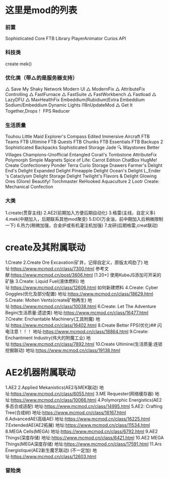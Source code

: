 
# 这里是mod的列表

### 前置
Sophisticated Core
FTB Library
PlayerAnimator
Curios API

### 科技类
create
mek()

### 优化类（带△的是服务器支持）
△ Save My Shaky Network 
Modern UI
△ ModernFix 
△ AttributeFix
Controlling
△ FastFurnace 
△ FastSuite 
△ FastWorkbench 
△ Fastload 
△ LazyDFU 
△ MaxHealthFix 
Embeddium(Rubidium)Extra
Embeddium
Sodium/Embeddium Dynamic Lights
I18nUpdateMod
△ Get It Together,Drops！ 
FPS Reducer

### 生活质量
Touhou Little Maid
Explorer's Compass Edited
Immersive Aircraft
FTB Teams
FTB Ultimine
FTB Quests
FTB Chunks
FTB Essentials
FTB Backups 2
Sophisticated Backpacks
Sophisticated Storage
Jade 🔍
Waystones
Better Villages
Champions-Unofficial
Entangled
Corail's Tombstone
AttributeFix
Polymorph
Simple Magnets
Spice of Life: Carrot Edition
ChatBox
HugMe!
Create Confectionery
Ponder
Terra Curio
Storage Drawers
Farmer's Delight
End's Delight
Expanded Delight
Pineapple Delight
Ocean's Delight
L_Ender 's Cataclysm Delight
Storage Delight
Twilight's Flavors & Delight
Glowing Ores (Glore)
Beautify!
Torchmaster
ReHooked
Aquaculture 2
Lootr
Create: Mechanical Confection

### 大类
1.create(贯穿主线)
2.AE2(前期加入方便后期自动化)
3.格雷(主线，自定义多)
4.mek(中期加入，后期联系其他mod聚变)
5.EIO(万金油，前中期加入后稍微限制一下)
6.热力(稍微加强，合金炉或有机灌注机加强)
7.龙研(后期格雷,creat联动)
# create及其附属联动
  1.Create
  2.Create Ore Excavation(矿井，记得自定义，原版太鸡肋了)
  地址:https://www.mcmod.cn/class/7300.html
  参考文献:https://www.mcmod.cn/post/3606.html [1.20+] 使用KubeJS添加可开采的矿脉
  3.Create: Liquid Fuel(液体燃料)
  地址:https://www.mcmod.cn/class/12606.html 如何新建燃料
  4.Create: Cyber Goggles(优化及部分配置)
  地址:https://www.mcmod.cn/class/18629.html
  5.Create: Molten Vents(create矿物再生)
  地址:https://www.mcmod.cn/class/10038.html
  6.Create: Let The Adventure Begin(生活质量:遗迹类)
  地址:https://www.mcmod.cn/class/16477.html
  7.Create: Enchantable Machinery(工具附魔)
  地址:https://www.mcmod.cn/class/16402.html
  8.Create Better FPS(优化)## 闪电注意！！！
  地址:https://www.mcmod.cn/class/18864.html
  9.Create: Enchantment Industry(伟大的附魔工业)
  地址:https://www.mcmod.cn/class/7892.html
  10.Create Ultimine(生活质量:连锁挖掘联动)
  地址:https://www.mcmod.cn/class/19138.html
# AE2机器附属联动
  1.AE2
  2.Applied Mekanistics(AE2与MEK联动)
  地址:https://www.mcmod.cn/class/6055.html
  3.ME Requester(网络缓存器)
  地址:https://www.mcmod.cn/class/10066.html
  4.Polymorphic Energistics(AE2多态合成适配)
  地址:https://www.mcmod.cn/class/14995.html
  5.AE2: Crafting Tree(合成树)
  地址:https://www.mcmod.cn/class/16167.html
  6.AdvancedAE(高级AE)
  地址:https://www.mcmod.cn/class/16225.html
  7.ExtendedAE(AE2拓展)
  地址:https://www.mcmod.cn/class/11534.html
  8.MEGA Cells(MEGA)
  地址:https://www.mcmod.cn/class/6792.html
  9.AE2 Things(深度存储)
  地址:https://www.mcmod.cn/class/6421.html
  10.AE2 MEGA Things(MEGA深度存储)
  地址:https://www.mcmod.cn/class/17591.html
  11.Ars Énergistique(AE2新生魔艺联动)       (不一定加)
  地址:https://www.mcmod.cn/class/12603.html

  ### 冒险类
